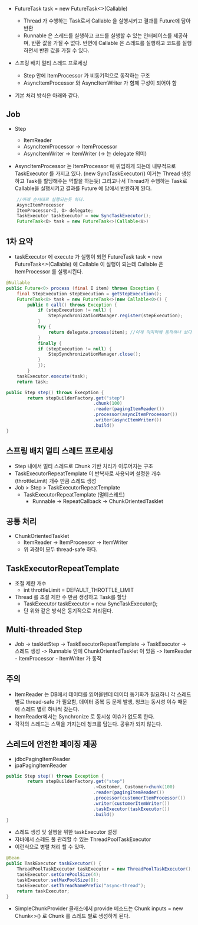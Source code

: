 - FutureTask<O> task = new FutureTask<>(Callable<V>)
    - Thread 가 수행하는 Task로서 Callable 을 실행시키고 결과를 Future<V>에 담아 반환
    - Runnable 은 스레드를 실행하고 코드를 실행할 수 있는 인터페이스를 제공하며, 반환 값을 가질 수 없다. 반면에 Callable 은 스레드를 실행하고 코드를 실행하면서 반환 값을 가질 수 있다. 

- 스프링 배치 멀티 스레드 프로세싱
    - Step 안에 ItemProcessor 가 비동기적으로 동작하는 구조 
    - AsyncItemProcessor 와 AsyncItemWriter 가 함께 구성이 되어야 함

- 기본 처리 방식은 아래와 같다. 

## Job
- Step
    - ItemReader
    - AsyncItemProcessor -> ItemProcessor
    - AsyncItemWriter -> ItemWriter 
(-> 는 delegate 의미)

- AsyncItemProcessor 는 ItemProcessor 에 위임하게 되는데 내부적으로 TaskExecutor 를 가지고 있다. (new SyncTaskExecutor() 이거는 Thread 생성하고 Task를 할당해주는 역할을 하는듯) 그리고나서 Thread가 수행하는 Task로 Callable을 실행시키고 결과를 Future<V> 에 담에서 반환하게 된다. 

```java
    //아래 순서대로 실행되는듯 하다. 
    AsyncItemProcessor
    ItemProcessor<I, O> delegate;
    TaskExecutor taskExecutor = new SyncTaskExecutor(); 
    FutureTask<O> task = new FutureTask<>(Callable<V>)
```

## 1차 요약
- taskExecutor 에 execute 가 실행이 되면 FutureTask<O> task = new FutureTask<>(Callable<V>) 에 Callable 이 실행이 되는데 Callable 은 ItemProcessor 를 실행시킨다. 

```java
@Nullable
public Future<0> process (final I item) throws Exception {
    final StepExecution stepExecution = getStepExecution(); 
    FutureTask<0> task = new FutureTask<>(new Callable<0>() { 
        public 0 call() throws Exception {
            if (stepExecution != null) {
                StepSynchronizationManager.register(stepExecution);
            }
            try {
                return delegate.process(item); //이게 마지막에 동작하나 보다. 
            }
            finally {
            if (stepExecution != null) {
                StepSynchronizationManager.close();
            }
            });
        }
    taskExecutor.execute(task);
    return task;
```

```java
public Step step() throws Execption {
        return stepBuilderFactory.get("step")
                                 .chunk(100)
                                 .reader(pagingItemReader())
                                 .processor(asyncItemProceesor())
                                 .writer(asyncItemWriter())
                                 .build()
}
```

## 스프링 배치 멀티 스레드 프로세싱
- Step 내에서 멀티 스레드로 Chunk 기반 처리가 이루어지는 구조 
- TaskExecutorRepeatTemplate 이 반복자로 사용되며 설정한 개수(throttleLimit) 개수 만큼 스레드 생성
- Job > Step > TaskExecutorRepeatTemplate 
    - TaskExecutorRepeatTemplate (멀티스레드)
        - Runnable -> RepeatCallback -> ChunkOrientedTasklet 
    

## 공통 처리
- ChunkOrientedTasklet 
    - ItemReader -> ItemProceesor -> ItemWriter
    - 위 과정이 모두 thread-safe 하다.  

## TaskExecutorRepeatTemplate
- 조절 제한 개수
    - int throttleLimit = DEFAULT_THROTTLE_LIMIT 
- Thread 를 조절 제한 수 만큼 생성하고 Task를 할당
    - TaskExecutor taskExecutor = new SyncTaskExecutor(); 
    - 단 위와 같은 방식은 동기적으로 처리된다. 

## Multi-threaded Step
- Job -> taskletStep -> TaskExecutorRepeatTemplate -> TaskExecutor -> 스레드 생성 -> Runnable 안에 ChunkOrientedTasklet 이 있음 -> ItemReader - ItemProcessor - ItemWriter 가 동작

## 주의
- ItemReader 는 DB에서 데이터를 읽어올텐데 데이터 동기화가 필요하니 각 스레드 별로 thread-safe 가 필요함, 데이터 중복 등 문제 발생, 청크는 동시성 이슈 때문에 스레드 별로 하나씩 갖는다. 
- ItemReader에서는 Synchronize 로 동시성 이슈가 없도록 한다. 
- 각각의 스레드는 스택을 가지는데 청크를 담는다. 공유가 되지 않는다. 

## 스레드에 안전한 페이징 제공
- jdbcPagingItemReader
- jpaPagingItemReader
```java
public Step step() throws Exception {
        return stepBuilderFactory.get("step")
                                 .<Customer, Customer>chunk(100)
                                 .reader(pagingItemReader())
                                 .processor(customerItemProcessor())
                                 .writer(customerItemWriter())
                                 .taskExecutor(taskExecutor())
                                 .build()
}
```
- 스레드 생성 및 실행을 위한 taskExecutor 설정
- 자바에서 스레드 풀 관리할 수 있는 ThreadPoolTaskExecutor 
- 이런식으로 병렬 처리 할 수 있따.
```java
@Bean
public TaskExecutor taskExecutor() {
    ThreadPoolTaskExecutor taskExecutor = new ThreadPoolTaskExecutor();
    taskExecutor.setCorePoolSize(4);
    taskExecutor.setMaxPoolSize(8);
    taskExecutor.setThreadNamePrefix("async-thread");
    return taskExecutor;
}
```
- SimpleChunkProvider 클래스에서 provide 메소드는 Chunk<T> inputs = new Chunk<>() 로 Chunk 를 스레드 별로 생성하게 된다.